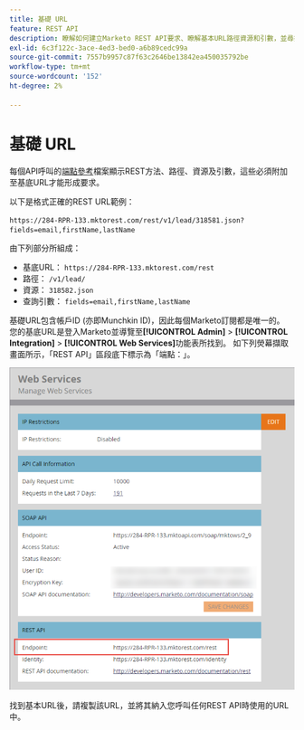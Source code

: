 ```yaml
---
title: 基礎 URL
feature: REST API
description: 瞭解如何建立Marketo REST API要求、瞭解基本URL路徑資源和引數，並尋找您唯一的基本URL。
exl-id: 6c3f122c-3ace-4ed3-bed0-a6b89cedc99a
source-git-commit: 7557b9957c87f63c2646be13842ea450035792be
workflow-type: tm+mt
source-wordcount: '152'
ht-degree: 2%

---
```


# 基礎 URL

每個API呼叫的[端點參考](endpoint-reference.md)檔案顯示REST方法、路徑、資源及引數，這些必須附加至基底URL才能形成要求。

以下是格式正確的REST URL範例：

`https://284-RPR-133.mktorest.com/rest/v1/lead/318581.json?fields=email,firstName,lastName`

由下列部分所組成：

- 基底URL： `https://284-RPR-133.mktorest.com/rest`
- 路徑： `/v1/lead/`
- 資源： `318582.json`
- 查詢引數： `fields=email,firstName,lastName`

基礎URL包含帳戶ID (亦即Munchkin ID)，因此每個Marketo訂閱都是唯一的。 您的基底URL是登入Marketo並導覽至&#x200B;**[!UICONTROL Admin]** > **[!UICONTROL Integration]** > **[!UICONTROL Web Services]**&#x200B;功能表所找到。 如下列熒幕擷取畫面所示，「REST API」區段底下標示為「端點：」。

![Web服務基底URL端點](assets/rest-api-base-url-web-services.png)

找到基本URL後，請複製該URL，並將其納入您呼叫任何REST API時使用的URL中。
